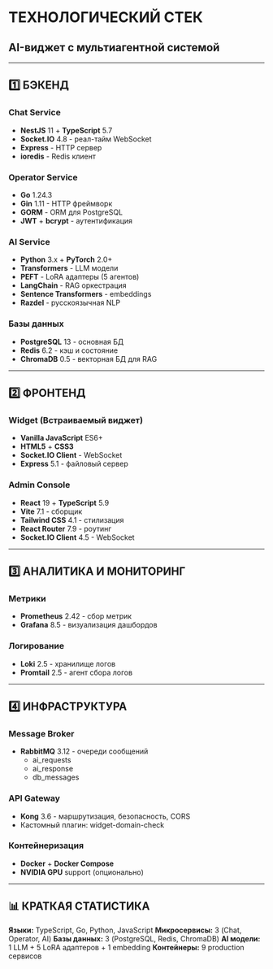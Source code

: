 # ТЕХНОЛОГИЧЕСКИЙ СТЕК
## AI-виджет с мультиагентной системой

---

## 1️⃣ БЭКЕНД

### Chat Service
- **NestJS** 11 + **TypeScript** 5.7
- **Socket.IO** 4.8 - реал-тайм WebSocket
- **Express** - HTTP сервер
- **ioredis** - Redis клиент

### Operator Service
- **Go** 1.24.3
- **Gin** 1.11 - HTTP фреймворк
- **GORM** - ORM для PostgreSQL
- **JWT** + **bcrypt** - аутентификация

### AI Service
- **Python** 3.x + **PyTorch** 2.0+
- **Transformers** - LLM модели
- **PEFT** - LoRA адаптеры (5 агентов)
- **LangChain** - RAG оркестрация
- **Sentence Transformers** - embeddings
- **Razdel** - русскоязычная NLP

### Базы данных
- **PostgreSQL** 13 - основная БД
- **Redis** 6.2 - кэш и состояние
- **ChromaDB** 0.5 - векторная БД для RAG

---

## 2️⃣ ФРОНТЕНД

### Widget (Встраиваемый виджет)
- **Vanilla JavaScript** ES6+
- **HTML5** + **CSS3**
- **Socket.IO Client** - WebSocket
- **Express** 5.1 - файловый сервер

### Admin Console
- **React** 19 + **TypeScript** 5.9
- **Vite** 7.1 - сборщик
- **Tailwind CSS** 4.1 - стилизация
- **React Router** 7.9 - роутинг
- **Socket.IO Client** 4.5 - WebSocket

---

## 3️⃣ АНАЛИТИКА И МОНИТОРИНГ

### Метрики
- **Prometheus** 2.42 - сбор метрик
- **Grafana** 8.5 - визуализация дашбордов

### Логирование
- **Loki** 2.5 - хранилище логов
- **Promtail** 2.5 - агент сбора логов

---

## 4️⃣ ИНФРАСТРУКТУРА

### Message Broker
- **RabbitMQ** 3.12 - очереди сообщений
  - ai_requests
  - ai_response
  - db_messages

### API Gateway
- **Kong** 3.6 - маршрутизация, безопасность, CORS
- Кастомный плагин: widget-domain-check

### Контейнеризация
- **Docker** + **Docker Compose**
- **NVIDIA GPU** support (опционально)

---

## 📊 КРАТКАЯ СТАТИСТИКА

**Языки:** TypeScript, Go, Python, JavaScript
**Микросервисы:** 3 (Chat, Operator, AI)
**Базы данных:** 3 (PostgreSQL, Redis, ChromaDB)
**AI модели:** 1 LLM + 5 LoRA адаптеров + 1 embedding
**Контейнеры:** 9 production сервисов
